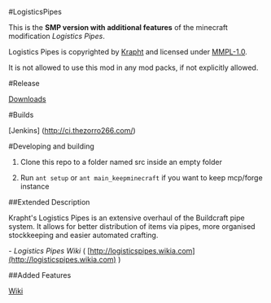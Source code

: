#LogisticsPipes

This is the **SMP version with additional features** of the minecraft modification *Logistics Pipes*.

Logistics Pipes is copyrighted by [Krapht](https://github.com/Krapht "Krapht GitHub profile") and licensed under [MMPL-1.0](http://www.mod-buildcraft.com/MMPL-1.0.txt "Link to the license").

It is not allowed to use this mod in any mod packs, if not explicitly allowed.

#Release

[Downloads](https://github.com/RS485/LogisticsPipes/downloads)

#Builds

[Jenkins] (http://ci.thezorro266.com/)

#Developing and building

1. Clone this repo to a folder named src inside an empty folder

2. Run `ant setup` or `ant main_keepminecraft` if you want to keep mcp/forge instance

##Extended Description

Krapht's Logistics Pipes is an extensive overhaul of the Buildcraft pipe system. It allows for better distribution of items via pipes, more organised stockkeeping and easier automated crafting.

\- *Logistics Pipes Wiki* ( [http://logisticspipes.wikia.com](http://logisticspipes.wikia.com) )

##Added Features

[Wiki](https://github.com/RS485/LogisticsPipes/wiki/Added-Features)
